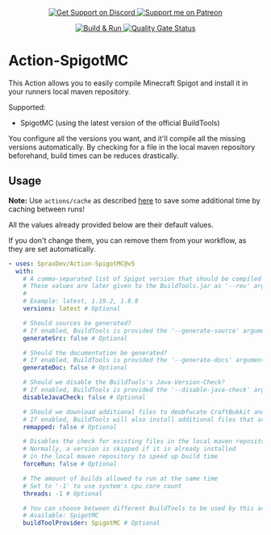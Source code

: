 <p align="center">
  <a href="https://sprax.me/discord">
    <img alt="Get Support on Discord" src="https://img.shields.io/discord/344982818863972352.svg?label=Get%20Support&logo=Discord&color=blue">
  </a>
  <a href="https://www.patreon.com/sprax">
    <img alt="Support me on Patreon"
         src="https://img.shields.io/badge/-Support%20me%20on%20Patreon-%23FF424D?logo=patreon&logoColor=white">
  </a>
</p>

<p align="center">
  <a href="https://github.com/SpraxDev/Action-SpigotMC/actions?query=workflow%3A%22Build+%26+Run%22">
    <img alt="Build & Run" src="https://github.com/SpraxDev/Action-SpigotMC/workflows/Build%20&%20Run/badge.svg">
  </a>
  <a href="https://sonarcloud.io/dashboard?id=SpraxDev_Action-SpigotMC">
    <img alt="Quality Gate Status"
         src="https://sonarcloud.io/api/project_badges/measure?project=SpraxDev_Action-SpigotMC&metric=alert_status">
  </a>
</p>

# Action-SpigotMC
This Action allows you to easily compile Minecraft Spigot
and install it in your runners local maven repository.

Supported:
* SpigotMC (using the latest version of the official BuildTools)

You configure all the versions you want, and it'll compile all the missing versions automatically.
By checking for a file in the local maven repository beforehand, build times can be reduces drastically.


## Usage
**Note:** Use `actions/cache` as described [here](https://docs.github.com/en/free-pro-team@latest/actions/guides/building-and-testing-java-with-maven#caching-dependencies) to save some additional time by caching between runs!

All the values already provided below are their default values.

If you don't change them, you can remove them from your workflow,
as they are set automatically.

```YAML
- uses: SpraxDev/Action-SpigotMC@v5
  with:
    # A comma-separated list of Spigot version that should be compiled
    # These values are later given to the BuildTools.jar as '--rev' argument
    #
    # Example: latest, 1.19.2, 1.8.8
    versions: latest # Optional

    # Should sources be generated?
    # If enabled, BuildTools is provided the '--generate-source' argument
    generateSrc: false # Optional

    # Should the documentation be generated?
    # If enabled, BuildTools is provided the '--generate-docs' argument
    generateDoc: false # Optional

    # Should we disable the BuildTools's Java-Version-Check?
    # If enabled, BuildTools is provided the '--disable-java-check' argument
    disableJavaCheck: false # Optional

    # Should we download additional files to deobfucate CraftBukkit and NMS?
    # If enabled, BuildTools will also install additional files that are required to deobfuscate CraftBukkit and NMS with the SpecialSource-Plugin
    remapped: false # Optional

    # Disables the check for existing files in the local maven repository
    # Normally, a version is skipped if it is already installed
    # in the local maven repository to speed up build time
    forceRun: false # Optional

    # The amount of builds allowed to run at the same time
    # Set to '-1' to use system's cpu core count
    threads: -1 # Optional

    # You can choose between different BuildTools to be used by this action
    # Available: SpigotMC
    buildToolProvider: SpigotMC # Optional
```
